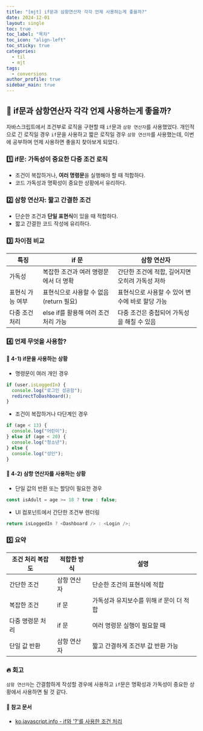 ```yaml
---
title: "[mjt] if문과 삼항연산자 각각 언제 사용하는게 좋을까?"
date: 2024-12-01
layout: single
toc: true
toc_label: "목차"
toc_icon: "align-left"
toc_sticky: true
categories:
  - til
  - mjt
tags:
  - conversions
author_profile: true
sidebar_main: true
---
```


## :ledger: if문과 삼항연산자 각각 언제 사용하는게 좋을까?

자바스크립트에서 조건부로 로직을 구현할 때 `if`문과 `삼항 연산자`를 사용했었다. 개인적으로 긴 로직일 경우 `if`문을 사용하고 짧은 로직일 경우 `삼항 연산자`를 사용했는데, 이번에 공부하며 언제 사용하면 좋을지 찾아보게 되었다.

### :one: if문: 가독성이 중요한 다중 조건 로직

- 조건이 복잡하거나, **여러 명령문**을 실행해야 할 때 적합하다.
- 코드 가독성과 명확성이 중요한 상황에서 유리하다.

### :two: 삼항 연산자: 짧고 간결한 조건

- 단순한 조건과 **단일 표현식**이 있을 때 적합하다.
- 짧고 간결한 코드 작성에 유리하다.

### :three: 차이점 비교

| 특징             | if 문                                   | 삼항 연산자                                     |
| ---------------- | --------------------------------------- | ----------------------------------------------- |
| 가독성           | 복잡한 조건과 여러 명령문에서 더 명확   | 간단한 조건에 적합, 길어지면 오히려 가독성 저하 |
| 표현식 가능 여부 | 표현식으로 사용할 수 없음 (return 필요) | 표현식으로 사용할 수 있어 변수에 바로 할당 가능 |
| 다중 조건 처리   | else if를 활용해 여러 조건 처리 가능    | 다중 조건은 중첩되어 가독성을 해칠 수 있음      |

### :four: 언제 무엇을 사용함?

#### :pushpin: 4-1) if문을 사용하는 상황

- 명령문이 여러 개인 경우

```javascript
if (user.isLoggedIn) {
  console.log("로그인 성공함");
  redirectToDashboard();
}
```

- 조건이 복잡하거나 다단계인 경우

```javascript
if (age < 13) {
  console.log("어린이");
} else if (age < 20) {
  console.log("청소년");
} else {
  console.log("성인");
}
```

#### :pushpin: 4-2) 삼항 연산자를 사용하는 상황

- 단일 값의 반환 또는 할당이 필요한 경우

```javascript
const isAdult = age >= 18 ? true : false;
```

- UI 컴포넌트에서 간단한 조건부 렌더링

```javascript
return isLoggedIn ? <Dashboard /> : <Login />;
```

### :five: 요약

| 조건 처리 복잡도 | 적합한 방식 | 설명                                     |
| ---------------- | ----------- | ---------------------------------------- |
| 간단한 조건      | 삼항 연산자 | 단순한 조건의 표현식에 적합              |
| 복잡한 조건      | if 문       | 가독성과 유지보수를 위해 if 문이 더 적합 |
| 다중 명령문 처리 | if 문       | 여러 명령문 실행이 필요할 때             |
| 단일 값 반환     | 삼항 연산자 | 짧고 간결하게 조건부 값 반환 가능        |

### :fire: 회고

`삼항 연산자`는 간결함하게 작성할 경우에 사용하고 `if`문은 명확성과 가독성이 중요한 상황에서 사용하면 될 것 같다.

#### :pushpin: 참고 문서

- [ko.javascript.info - if와 '?'를 사용한 조건 처리](https://ko.javascript.info/ifelse)
